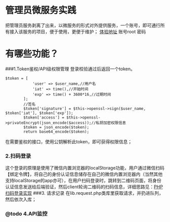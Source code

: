 # 管理员微服务实践
把管理员服务剥离了出来，以微服务的形式对外提供服务，一个账号，即可通行所有接入该服务的项目，便于使用，更便于维护；
[体验地址](http://139.180.133.174:8080)
账号root
密码
# 有哪些功能？
###1.Token鉴权/API级权限管理
登录校验通过后返回一个token。
```
$token = [
            'user' => $user_name,//用户名
            'iat' => time(),//开始时间
            'exp' => time() + 3600*16,//过期时间
        ];
        //签名
        $token['signature'] = $this->openssl->sign($user_name, $token['iat'], $token['exp']);        
        $token['access'] = $this->openssl->privateEncrypt(json_encode($access));//私钥加密权限信息
        $token = json_encode($token);
        return base64_encode($token);
```
在需要鉴权的接口，使用公钥解析此token，即可获得权限信息；
### 2.扫码登录
这个登录的原理是使用了微信内置浏览器的localStorage功能，用户通过微信扫码【绑定令牌】，将自己的身份认证信息储存在自己的微信内置浏览器内（当然其他支持localStorage的app亦可），在用户扫码登录时，跳转到二维码页面，将身份认证信息发送给后端验证，然后client轮询二维码的扫码信息，详细思路见：[PHP扫码登录实现](https://blog.csdn.net/sinat_35880197/article/details/87377186)
###3. 请求记录
在lib.request.php类库里获取请求，并扔进队列，然后依次入库；
### @todo 4.API监控
